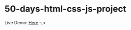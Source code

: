 # 50-days-html-css-js-project

Live Demo: [Here]('https://amtanny.github.io/50-days-html-css-js-project/day-1/index.html') 👈
